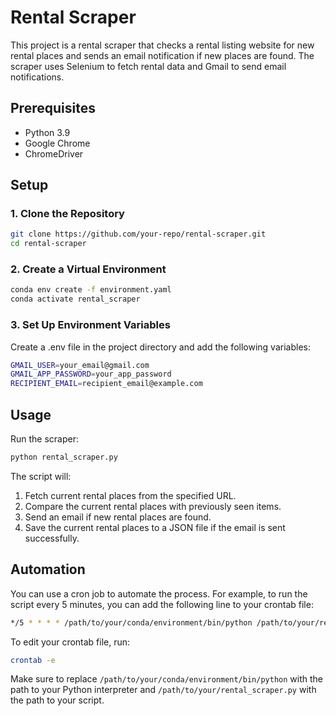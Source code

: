 # Rental Scraper

This project is a rental scraper that checks a rental listing website for new rental places and sends an email notification if new places are found. The scraper uses Selenium to fetch rental data and Gmail to send email notifications.

## Prerequisites

- Python 3.9
- Google Chrome
- ChromeDriver

## Setup

### 1. Clone the Repository
```bash
git clone https://github.com/your-repo/rental-scraper.git
cd rental-scraper
```

### 2. Create a Virtual Environment
```bash
conda env create -f environment.yaml
conda activate rental_scraper
```

### 3. Set Up Environment Variables
Create a .env file in the project directory and add the following variables:
```bash
GMAIL_USER=your_email@gmail.com
GMAIL_APP_PASSWORD=your_app_password
RECIPIENT_EMAIL=recipient_email@example.com
```

## Usage

Run the scraper:
```bash
python rental_scraper.py
```
The script will:
1. Fetch current rental places from the specified URL.
2. Compare the current rental places with previously seen items.
3. Send an email if new rental places are found.
4. Save the current rental places to a JSON file if the email is sent successfully.

## Automation
You can use a cron job to automate the process. For example, to run the script every 5 minutes, you can add the following line to your crontab file:


```bash
*/5 * * * * /path/to/your/conda/environment/bin/python /path/to/your/rental_scraper.py
```
To edit your crontab file, run:
```bash
crontab -e
```

Make sure to replace `/path/to/your/conda/environment/bin/python` with the path to your Python interpreter and `/path/to/your/rental_scraper.py` with the path to your script.